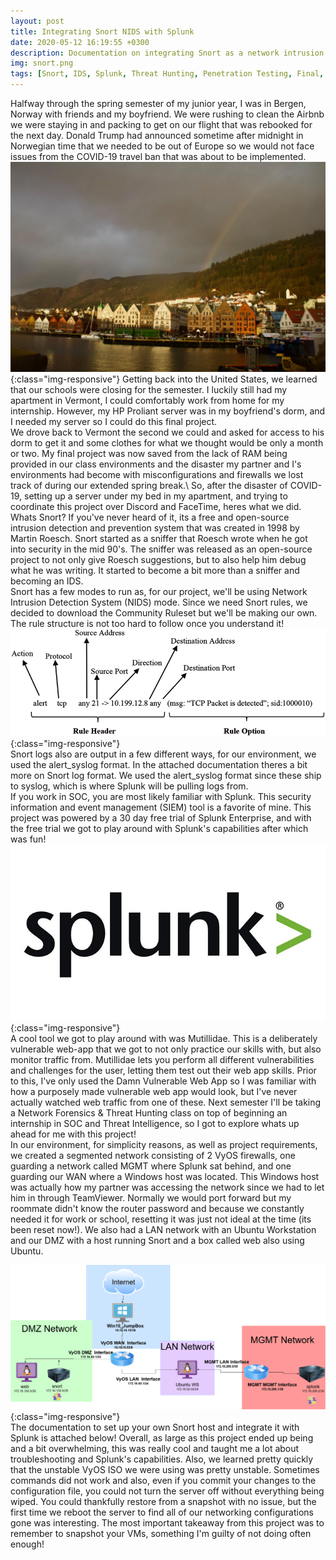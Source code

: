 ```yaml
---
layout: post
title: Integrating Snort NIDS with Splunk
date: 2020-05-12 16:19:55 +0300
description: Documentation on integrating Snort as a network intrusion detection system with Splunk for threat hunting and penetration testing purposes with Mutillidae
img: snort.png
tags: [Snort, IDS, Splunk, Threat Hunting, Penetration Testing, Final, Final Project] 
---
```

Halfway through the spring semester of my junior year, I was in Bergen, Norway with friends and my boyfriend. We were rushing to clean the Airbnb we were staying in and packing to get on our flight that was rebooked for the next day. Donald Trump had announced sometime after midnight in Norwegian time that we needed to be out of Europe so we would not face issues from the COVID-19 travel ban that was about to be implemented.\
![Bergen, Norway, right before we got an email saying Champlain would be closing and roughly 6 hours before we would be panicking to book a flight.](/assets/img/bergenno.jpg){:class="img-responsive"}
Getting back into the United States, we learned that our schools were closing for the semester. I luckily still had my apartment in Vermont, I could comfortably work from home for my internship. However, my HP Proliant server was in my boyfriend's dorm, and I needed my server so I could do this final project.\
We drove back to Vermont the second we could and asked for access to his dorm to get it and some clothes for what we thought would be only a month or two. My final project was now saved from the lack of RAM being provided in our class environments and the disaster my partner and I's environments had become with misconfigurations and firewalls we lost track of during our extended spring break.\ 
So, after the disaster of COVID-19, setting up a server under my bed in my apartment, and trying to coordinate this project over Discord and FaceTime, heres what we did.\
Whats Snort? If you've never heard of it, its a free and open-source intrusion detection and prevention system that was created in 1998 by Martin Roesch. Snort started as a sniffer that Roesch wrote when he got into security in the mid 90's. The sniffer was released as an open-source project to not only give Roesch suggestions, but to also help him debug what he was writing. It started to become a bit more than a sniffer and becoming an IDS.\
Snort has a few modes to run as, for our project, we'll be using Network Intrusion Detection System (NIDS) mode. Since we need Snort rules, we decided to download the Community Ruleset but we'll be making our own. The rule structure is not too hard to follow once you understand it! \
![Snort rule syntax](/assets/img/snortrules.png){:class="img-responsive"}\
Snort logs also are output in a few different ways, for our environment, we used the alert_syslog format. In the attached documentation theres a bit more on Snort log format. We used the alert_syslog format since these ship to syslog, which is where Splunk will be pulling logs from.\
If you work in SOC, you are most likely familiar with Splunk. This security information and event management (SIEM) tool is a favorite of mine. This project was powered by a 30 day free trial of Splunk Enterprise, and with the free trial we got to play around with Splunk's capabilities after which was fun!\
![Splunk is a favorite SIEM tool of mine!](/assets/img/splunk.jpg){:class="img-responsive"}\
A cool tool we got to play around with was Mutillidae. This is a deliberately vulnerable web-app that we got to not only practice our skills with, but also monitor traffic from. Mutillidae lets you perform all different vulnerabilities and challenges for the user, letting them test out their web app skills. Prior to this, I've only used the Damn Vulnerable Web App so I was familiar with how a purposely made vulnerable web app would look, but I've never actually watched web traffic from one of these. Next semester I'll be taking a Network Forensics & Threat Hunting class on top of beginning an internship in SOC and Threat Intelligence, so I got to explore whats up ahead for me with this project!\
In our environment, for simplicity reasons, as well as project requirements, we created a segmented network consisting of 2 VyOS firewalls, one guarding a network called MGMT where Splunk sat behind, and one guarding our WAN where a Windows host was located. This Windows host was actually how my partner was accessing the network since we had to let him in through TeamViewer. Normally we would port forward but my roommate didn't know the router password and because we constantly needed it for work or school, resetting it was just not ideal at the time (its been reset now!). We also had a LAN network with an Ubuntu Workstation and our DMZ with a host running Snort and a box called web also using Ubuntu.
 

![Network topology](/assets/img/Network_Topology.png){:class="img-responsive"}\
The documentation to set up your own Snort host and integrate it with Splunk is attached below! Overall, as large as this project ended up being and a bit overwhelming, this was really cool and taught me a lot about troubleshooting and Splunk's capabilities. Also, we learned pretty quickly that the unstable VyOS ISO we were using was pretty unstable. Sometimes commands did not work and also, even if you commit your changes to the configuration file, you could not turn the server off without everything being wiped. You could thankfully restore from a snapshot with no issue, but the first time we reboot the server to find all of our networking configurations gone was interesting. The most important takeaway from this project was to remember to snapshot your VMs, something I'm guilty of not doing often enough!


<object data="/assets/SnortSplunkIntegration.pdf" width="900" height="800" type='application/pdf'/>
